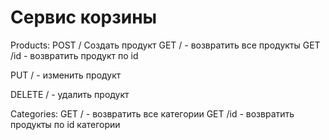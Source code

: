 ﻿# Сервис корзины

Products:
POST / Создать продукт
GET / - возвратить все продукты
GET /id - возвратить продукт по id

PUT / - изменить продукт

DELETE / - удалить продукт

Categories:
GET / - возвратить все категории
GET /id - возвратить продукты по id категории
